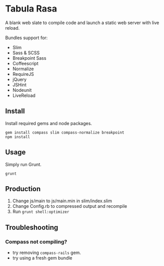 Tabula Rasa
==================

A blank web slate to compile code and launch a static web server with live reload.

Bundles support for:
- Slim
- Sass & SCSS
- Breakpoint Sass
- Coffeescript
- Normalize
- RequireJS
- jQuery
- JSHint
- Nodeunit
- LiveReload

Install
-------
Install required gems and node packages.

```
gem install compass slim compass-normalize breakpoint
npm install
```

Usage
-----
Simply run Grunt.
```
grunt
```

Production
----------
1. Change js/main to js/main.min in slim/index.slim
2. Change Config.rb to compressed output and recompile
3. Run `grunt shell:optimizer`

Troubleshooting
---------------
### Compass not compiling?
- try removing `compass-rails` gem.
- try using a fresh gem bundle
